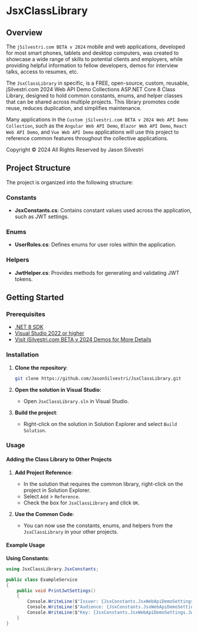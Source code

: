 # JsxClassLibrary

## Overview

The `jSilvestri.com BETA v 2024` mobile and web applications, developed for most smart phones, tablets and desktop computers, was created to showcase a wide range of skills to potential clients and employers, while providing helpful information to fellow developers, demos for interview talks, access to resumes, etc.

The `JsxClassLibrary` in specific, is a FREE, open-source, custom, reusable, jSilvestri.com 2024 Web API Demo Collections ASP.NET Core 8 Class Library, designed to hold common constants, enums, and helper classes that can be shared across multiple projects. This library promotes code reuse, reduces duplication, and simplifies maintenance. 

Many applications in the `Custom jSilvestri.com BETA v 2024 Web API Demo Collection`, such as the `Angular Web API Demo`, `Blazor Web API Demo`, `React Web API Demo`, and `Vue Web API Demo` applications will use this project to reference common features throughout the collective applications.

Copyright © 2024 All Rights Reserved by Jason Silvestri

## Project Structure

The project is organized into the following structure:

### Constants

- **JsxConstants.cs**: Contains constant values used across the application, such as JWT settings.

### Enums

- **UserRoles.cs**: Defines enums for user roles within the application.

### Helpers

- **JwtHelper.cs**: Provides methods for generating and validating JWT tokens.

## Getting Started

### Prerequisites

- [.NET 8 SDK](https://dotnet.microsoft.com/download/dotnet/8.0)
- [Visual Studio 2022 or higher](https://visualstudio.microsoft.com/)
- [Visit jSilvestri.com BETA v 2024 Demos for More Details](https://jsilvestri.com/home/demo)
  
### Installation

1. **Clone the repository**:

    ```bash
    git clone https://github.com/JasonSilvestri/JsxClassLibrary.git
    ```

2. **Open the solution in Visual Studio**:

    - Open `JsxClassLibrary.sln` in Visual Studio.

3. **Build the project**:

    - Right-click on the solution in Solution Explorer and select `Build Solution`.

### Usage

#### Adding the Class Library to Other Projects

1. **Add Project Reference**:

    - In the solution that requires the common library, right-click on the project in Solution Explorer.
    - Select `Add` > `Reference`.
    - Check the box for `JsxClassLibrary` and click `OK`.

2. **Use the Common Code**:

    - You can now use the constants, enums, and helpers from the `JsxClassLibrary` in your other projects.

#### Example Usage

**Using Constants**:

```csharp
using JsxClassLibrary.JsxConstants;

public class ExampleService
{
    public void PrintJwtSettings()
    {
        Console.WriteLine($"Issuer: {JsxConstants.JsxWebApiDemoSettings.JwtIssuer}");
        Console.WriteLine($"Audience: {JsxConstants.JsxWebApiDemoSettings.JwtAudience}");
        Console.WriteLine($"Key: {JsxConstants.JsxWebApiDemoSettings.JwtKey}");
    }
}

